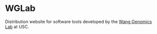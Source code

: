 # WGLab
Distribution website for software tools developed by the [Wang Genomics Lab](http://genomics.usc.edu) at USC.
